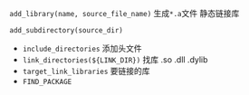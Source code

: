 


`add_library(name, source_file_name)`  生成`*.a`文件 静态链接库



`add_subdirectory(source_dir)`



* `include_directories`  添加头文件
* `link_directories(${LINK_DIR})`  找库 .so .dll .dylib
* `target_link_libraries`  要链接的库
* `FIND_PACKAGE`
